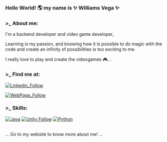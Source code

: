 ### Hello World! 🌎 my name is ✨ Williams Vega ✨

<!--
**Wvega1697/Wvega1697** is a ✨ _special_ ✨ repository because its `README.md` (this file) appears on your GitHub profile.
-->

### >_  About me:

I'm a backend developer and video game developer, 

Learning is my passion, and knowing how it is possible to do magic with the code and create an infinity of possibilities is too exciting to me.

I really love to play and create the videogames 🎮... 

### >_ Find me at:
[![Linkedin_Follow](https://img.shields.io/badge/LinkedIn-0077B5?style=for-the-badge&logo=linkedin&logoColor=white&labelColor=101010)](https://www.linkedin.com/in/williamsvega/?locale=en_US)

[![WebPage_Follow](https://img.shields.io/badge/williamsvega.com-0077B5?style=for-the-badge&logo=GoogleChrome&logoColor=white&labelColor=101010)](http://williamsvega.com)

### >_ Skills:
[![Java](https://img.shields.io/badge/Java-F7DF1E?style=for-the-badge&logo=java&logoColor=white&labelColor=101010)](#)
[![Unity Follow](https://img.shields.io/badge/Unity-E34F26?style=for-the-badge&logo=Unity&logoColor=white&labelColor=101010)](#)
[![Python](https://img.shields.io/badge/Python-1572B6?style=for-the-badge&logo=python&logoColor=white&labelColor=101010)](#)
</br>
</br>

... Go to my website to know more about me! ...
